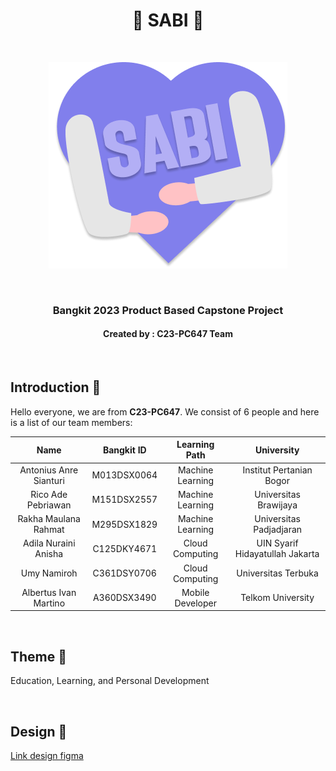 <h1 align="center"> 🫰 SABI 🤞</h1>
<br>
<p align="center">
  <img src="https://github.com/C23-PC647-SABI/.github/blob/main/profile/logo.png?raw=true">
</p>
<br>
<h3 align="center">Bangkit 2023 Product Based Capstone Project</h3>
<h4 align="center">Created by : C23-PC647 Team</h4>
<br>

## Introduction 👋
Hello everyone, we are from **C23-PC647**. We consist of 6 people and here is a list of our team members:

| Name | Bangkit ID | Learning Path | University |
| :---: | :---: | :---: | :---: |
| Antonius Anre Sianturi  | M013DSX0064  | Machine Learning | Institut Pertanian Bogor |
| Rico Ade Pebriawan | M151DSX2557  | Machine Learning | Universitas Brawijaya |
| Rakha Maulana Rahmat | M295DSX1829  | Machine Learning | Universitas Padjadjaran |
| Adila Nuraini Anisha | C125DKY4671  | Cloud Computing | UIN Syarif Hidayatullah Jakarta |
| Umy Namiroh | C361DSY0706  | Cloud Computing | Universitas Terbuka |
| Albertus Ivan Martino | A360DSX3490 | Mobile Developer | Telkom University |

<br>

## Theme 📖
Education, Learning, and Personal Development

<br>

## Design 🎨
<a href="https://www.figma.com/file/og6YrEiuUxkzTqKmq8ElQf/SABI?type=design&node-id=0%3A1&t=PEnx3zpeaP7X9qac-1">Link design figma</a>

<br>

